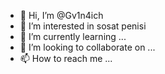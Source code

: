 - 👋 Hi, I’m @Gv1n4ich
- 👀 I’m interested in sosat penisi
- 🌱 I’m currently learning ...
- 💞️ I’m looking to collaborate on ...
- 📫 How to reach me ...

<!---
Gv1n4ich/Gv1n4ich is a ✨ special ✨ repository because its `README.md` (this file) appears on your GitHub profile.
You can click the Preview link to take a look at your changes.
--->
